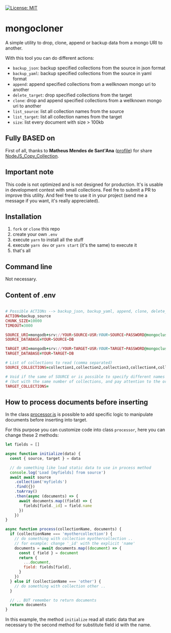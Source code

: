 [![License: MIT](https://img.shields.io/badge/License-MIT-yellow.svg)](https://opensource.org/licenses/MIT)

# mongocloner

A simple utility to drop, clone, append or backup data from a mongo URI to another.

With this tool you can do different actions:

- `backup_json`: backup specified collections from the source in json format
- `backup_yaml`: backup specified collections from the source in yaml format
- `append`: append specified collections from a wellknown mongo uri to another
- `delete_target`: drop specified collections from the target
- `clone`: drop and append specified collections from a wellknown mongo uri to another
- `list_source`: list all collection names from the source
- `list_target`: list all collection names from the target
- `size`: list every document with size > 100kb

## Fully BASED on

First of all, thanks to **Matheus Mendes de Sant'Ana** ([profile](https://github.com/matszrmn)) for share [NodeJS_Copy_Collection](https://github.com/matszrmn/NodeJS_Copy_Collection/tree/master/src).

## Important note

This code is not optimized and is not designed for production. It's is usable in development contest with small collections. Feel fre to submit a PR to improve this utility. And feel free to use it in your project (send me a message if you want, it's really appreciated).

## Installation

1. `fork` or `clone` this repo
1. create your own `.env`
1. execute `yarn` to install all the stuff
1. execute `yarn dev` or `yarn start` (it's the same) to execute it
1. that's all

## Command line

Not necessary.

## Content of .env

```ruby

# Possible ACTIONs --> backup_json, backup_yaml, append, clone, delete_target, list_source, list_target
ACTION=backup_source
CHUNK_SIZE=10000
TIMEOUT=3000

SOURCE_URI=mongodb+srv://YOUR-SOURCE-USR:YOUR-SOURCE-PASSWORD@mongocluster-12345.mongodb.net/YOUR-SOURCE-DB
SOURCE_DATABASE=YOUR-SOURCE-DB

TARGET_URI=mongodb+srv://YOUR-TARGET-USR:YOUR-TARGET-PASSWORD@mongocluster-12345.mongodb.net/YOUR-TARGET-DB
TARGET_DATABASE=YOUR-TARGET-DB

# List of collections to read (comma separated)
SOURCE_COLLECTIONS=collection1,collection2,collection3,collection4,collection5

# Void if the same of SOURCE or is possible to specify different names
# (but with the same number of collections, and pay attention to the order because matters)
TARGET_COLLECTIONS=

```

## How to process documents before inserting

In the class [processor.js](processor.js) is possible to add specific logic to manipulate documents before inserting into target.

For this purpose you can customize code into class `processor`, here you can change these 2 methods:

```javascript
let fields = []

async function initialize(data) {
  const { source, target } = data

  // do something like load static data to use in process method
  console.log('Load [myfields] from source')
  await await source
    .collection('myfields')
    .find({})
    .toArray()
    .then(async (documents) => {
      await documents.map((field) => {
        fields[field._id] = field.name
      })
    })
}
```

```javascript
async function process(collectionName, documents) {
  if (collectionName === 'myothercollection') {
    // do something with collection myothercollection ..
    // for example: change '_id' with the explicit 'name'
    documents = await documents.map((document) => {
      const { field } = document
      return {
        ...document,
        field: fields[field],
      }
    })
  } else if (collectionName === 'other') {
    // do something with collection other ..
  }

  // .. BUT remember to return documents
  return documents
}
```

In this example, the method `initialize` read all static data that are necessary to the second method for substitute field id with the name.
